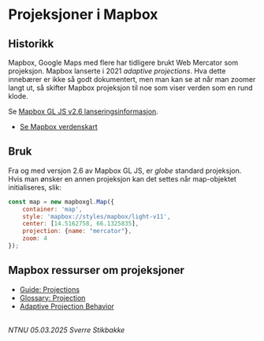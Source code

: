 # Projeksjoner i Mapbox

## Historikk

Mapbox, Google Maps med flere har tidligere brukt Web Mercator som projeksjon. Mapbox lanserte i 2021 _adaptive projections_. Hva dette innebærer er ikke så godt dokumentert, men man kan se at når man zoomer langt ut, så skifter Mapbox projeksjon til noe som viser verden som en rund klode.

Se [Mapbox GL JS v2.6 lanseringsinformasjon](https://www.mapbox.com/blog/mapbox-gl-js-v2-6).

- [Se Mapbox verdenskart](docs/verden)

## Bruk

Fra og med versjon 2.6 av Mapbox GL JS, er _globe_ standard projeksjon. Hvis man ønsker en annen projeksjon kan det settes når map-objektet initialiseres, slik:

```javascript
const map = new mapboxgl.Map({
    container: 'map',
    style: 'mapbox://styles/mapbox/light-v11',
    center: [14.5162758, 66.1325835],
    projection: {name: "mercator"},
    zoom: 4
});
```
## Mapbox ressurser om projeksjoner

- [Guide: Projections](https://docs.mapbox.com/mapbox-gl-js/guides/projections/)
- [Glossary: Projection](https://docs.mapbox.com/help/glossary/projection/)
- [Adaptive Projection Behavior](https://docs.mapbox.com/mapbox-gl-js/guides/projections/#adaptive-projection-behavior)

\
*NTNU 05.03.2025 Sverre Stikbakke*